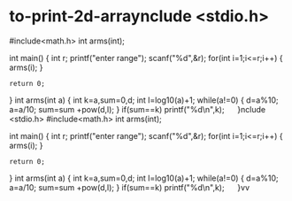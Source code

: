 # to-print-2d-arraynclude <stdio.h>
#include<math.h>
int arms(int);

int main()
{
    int r;
    printf("enter range");
    scanf("%d",&r);
    for(int i=1;i<=r;i++)
    {
        arms(i);
    }

    return 0;
}
int arms(int a)
{
    int k=a,sum=0,d;
    int l=log10(a)+1;
    while(a!=0)
    {
        d=a%10;
        a=a/10;
        sum=sum +pow(d,l);
    }
    if(sum==k)
    printf("%d\n",k);
    
}nclude <stdio.h>
#include<math.h>
int arms(int);

int main()
{
    int r;
    printf("enter range");
    scanf("%d",&r);
    for(int i=1;i<=r;i++)
    {
        arms(i);
    }

    return 0;
}
int arms(int a)
{
    int k=a,sum=0,d;
    int l=log10(a)+1;
    while(a!=0)
    {
        d=a%10;
        a=a/10;
        sum=sum +pow(d,l);
    }
    if(sum==k)
    printf("%d\n",k);
    
}vv
